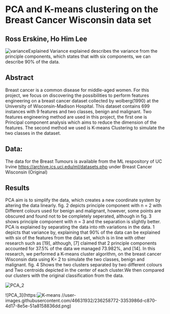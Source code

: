 # PCA and K-means clustering on the Breast Cancer Wisconsin data set


## Ross Erskine, Ho Him Lee
![varianceExplained](https://user-images.githubusercontent.com/46631932/236257096-ecce23c7-9edf-4456-a549-a55c8aa3059e.png)
Variance explained describes the variance from the principle components, which states that with six components, we can describe 90% of the data.

## Abstract
Breast cancer is a common disease for middle-aged women. For this project, we focus on discovering the possibilities to perform features engineering on a breast cancer dataset collected by wolberg(1990) at the University of Wisconsin-Madison Hospital. This dataset contains 699 instances with 9 features and two classes, benign and malignant. Two features engineering method are used in this project, the first one is Principal component analysis which aims to reduce the dimension of the features. The second method we used is K-means Clustering to simulate the two classes in the dataset.

## Data:
The data for the Breast Tumours is available from the ML respository of UC Irvine
https://archive.ics.uci.edu/ml/datasets.php
under
Breast Cancer Wisconsin (Original)

## Results
PCA aim is to simplify the data, which creates a new coordinate system by altering the data linearly. fig. 2 depicts principle component with n = 2 with Different colours used for benign and malignant, however, some points are obscured and found not to be completely seperated, although in fig. 3 shows principle component with n = 3 and the separation is slightly better. PCA is explained by separating the data into nth variations in the data. 1 depicts that variance by, explaining that 90% of the data can be explained with six of the features from the data set, which is in line with other research such as
[19], although, [7] claimed that 2 principle components accounted for 37.5% of the data we managed 73.982%, and [14].
In this research, we performed a K-means cluster algorithm, on the breast cancer Wisconsin data using K= 2 to simulate the two classes, benign and malignant. fig. 4 Shows the two clusters separated by two different colours and Two centroids depicted in the center of each cluster.We then compared our clusters with the original classification from the data.


![PCA_2](https://user-images.githubusercontent.com/46631932/236258750-2468b296-6372-4060-a679-086c4d58bc75.png)

![PCA_3](https:![K-means](https://user-images.githubusercontent.com/46631932/236258806-db7bcc37-fc3a-4948-8893-0ec91360c6b5.png)
//user-images.githubusercontent.com/46631932/236258772-3353986d-c870-4d17-8e5e-51a8158836dd.png)

